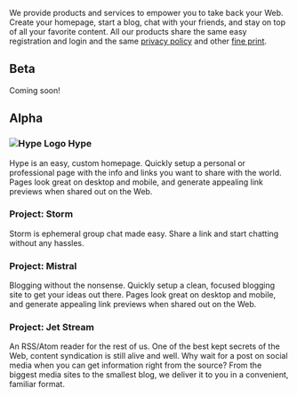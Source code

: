 We provide products and services to empower you to take back your Web. Create your homepage, start a blog, chat with your friends, and stay on top of all your favorite content. All our products share the same easy registration and login and the same [privacy policy][1] and other [fine print][2].

## Beta

Coming soon!

## Alpha

### ![Hype Logo][3] Hype

Hype is an easy, custom homepage. Quickly setup a personal or professional page with the info and links you want to share with the world. Pages look great on desktop and mobile, and generate appealing link previews when shared out on the Web.

### Project: Storm

Storm is ephemeral group chat made easy. Share a link and start chatting without any hassles.

### Project: Mistral

Blogging without the nonsense. Quickly setup a clean, focused blogging site to get your ideas out there. Pages look great on desktop and mobile, and generate appealing link previews when shared out on the Web.

### Project: Jet Stream

An RSS/Atom reader for the rest of us. One of the best kept secrets of the Web, content syndication is still alive and well. Why wait for a post on social media when you can get information right from the source? From the biggest media sites to the smallest blog, we deliver it to you in a convenient, familiar format.

[1]: /legal/privacy-policy
[2]: /legal-information
[3]: /media/hype-logo.png
